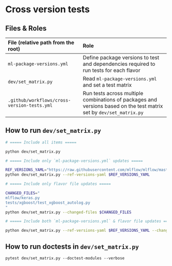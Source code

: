 # Cross version tests

## Files & Roles

| File (relative path from the root)          | Role                                                                                                                |
| :------------------------------------------ | :------------------------------------------------------------------------------------------------------------------ |
| `ml-package-versions.yml`                   | Define package versions to test and dependencies required to run tests for each flavor                              |
| `dev/set_matrix.py`                         | Read `ml-package-versions.yml` and set a test matrix                                                                |
| `.github/workflows/cross-version-tests.yml` | Run tests across multiple combinations of packages and versions based on the test matrix set by `dev/set_matrix.py` |

## How to run `dev/set_matrix.py`

```sh
# ===== Include all items =====

python dev/set_matrix.py

# ===== Include only `ml-package-versions.yml` updates =====

REF_VERSIONS_YAML="https://raw.githubusercontent.com/mlflow/mlflow/master/ml-package-versions.yml"
python dev/set_matrix.py --ref-versions-yaml $REF_VERSIONS_YAML

# ===== Include only flavor file updates =====

CHANGED_FILES="
mlflow/keras.py
tests/xgboost/test_xgboost_autolog.py
"
python dev/set_matrix.py --changed-files $CHANGED_FILES

# ===== Include both `ml-package-versions.yml` & flavor file updates =====

python dev/set_matrix.py --ref-versions-yaml $REF_VERSIONS_YAML --changed-files $CHANGED_FILES
```

## How to run doctests in `dev/set_matrix.py`

```
pytest dev/set_matrix.py --doctest-modules --verbose
```
